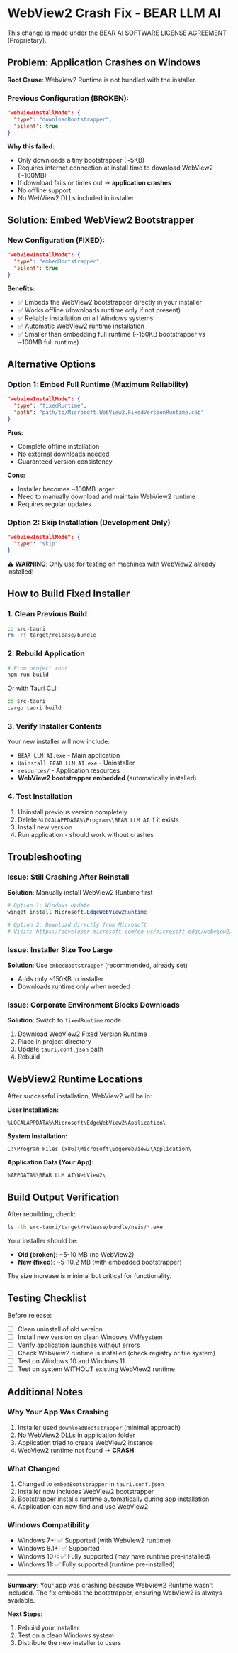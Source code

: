 # WebView2 Crash Fix - BEAR LLM AI

This change is made under the BEAR AI SOFTWARE LICENSE AGREEMENT (Proprietary).

## Problem: Application Crashes on Windows

**Root Cause**: WebView2 Runtime is not bundled with the installer.

### Previous Configuration (BROKEN):
```json
"webviewInstallMode": {
  "type": "downloadBootstrapper",
  "silent": true
}
```

**Why this failed:**
- Only downloads a tiny bootstrapper (~5KB)
- Requires internet connection at install time to download WebView2 (~100MB)
- If download fails or times out → **application crashes**
- No offline support
- No WebView2 DLLs included in installer

## Solution: Embed WebView2 Bootstrapper

### New Configuration (FIXED):
```json
"webviewInstallMode": {
  "type": "embedBootstrapper",
  "silent": true
}
```

**Benefits:**
- ✅ Embeds the WebView2 bootstrapper directly in your installer
- ✅ Works offline (downloads runtime only if not present)
- ✅ Reliable installation on all Windows systems
- ✅ Automatic WebView2 runtime installation
- ✅ Smaller than embedding full runtime (~150KB bootstrapper vs ~100MB full runtime)

## Alternative Options

### Option 1: Embed Full Runtime (Maximum Reliability)
```json
"webviewInstallMode": {
  "type": "fixedRuntime",
  "path": "path/to/Microsoft.WebView2.FixedVersionRuntime.cab"
}
```

**Pros:**
- Complete offline installation
- No external downloads needed
- Guaranteed version consistency

**Cons:**
- Installer becomes ~100MB larger
- Need to manually download and maintain WebView2 runtime
- Requires regular updates

### Option 2: Skip Installation (Development Only)
```json
"webviewInstallMode": {
  "type": "skip"
}
```

**⚠️ WARNING**: Only use for testing on machines with WebView2 already installed!

## How to Build Fixed Installer

### 1. Clean Previous Build
```bash
cd src-tauri
rm -rf target/release/bundle
```

### 2. Rebuild Application
```bash
# From project root
npm run build
```

Or with Tauri CLI:
```bash
cd src-tauri
cargo tauri build
```

### 3. Verify Installer Contents
Your new installer will now include:
- `BEAR LLM AI.exe` - Main application
- `Uninstall BEAR LLM AI.exe` - Uninstaller
- `resources/` - Application resources
- **WebView2 bootstrapper embedded** (automatically installed)

### 4. Test Installation
1. Uninstall previous version completely
2. Delete `%LOCALAPPDATA%\Programs\BEAR LLM AI` if it exists
3. Install new version
4. Run application - should work without crashes

## Troubleshooting

### Issue: Still Crashing After Reinstall
**Solution**: Manually install WebView2 Runtime first
```powershell
# Option 1: Windows Update
winget install Microsoft.EdgeWebView2Runtime

# Option 2: Download directly from Microsoft
# Visit: https://developer.microsoft.com/en-us/microsoft-edge/webview2/
```

### Issue: Installer Size Too Large
**Solution**: Use `embedBootstrapper` (recommended, already set)
- Adds only ~150KB to installer
- Downloads runtime only when needed

### Issue: Corporate Environment Blocks Downloads
**Solution**: Switch to `fixedRuntime` mode
1. Download WebView2 Fixed Version Runtime
2. Place in project directory
3. Update `tauri.conf.json` path
4. Rebuild

## WebView2 Runtime Locations

After successful installation, WebView2 will be in:

**User Installation:**
```
%LOCALAPPDATA%\Microsoft\EdgeWebView2\Application\
```

**System Installation:**
```
C:\Program Files (x86)\Microsoft\EdgeWebView2\Application\
```

**Application Data (Your App):**
```
%APPDATA%\BEAR LLM AI\WebView2\
```

## Build Output Verification

After rebuilding, check:
```bash
ls -lh src-tauri/target/release/bundle/nsis/*.exe
```

Your installer should be:
- **Old (broken)**: ~5-10 MB (no WebView2)
- **New (fixed)**: ~5-10.2 MB (with embedded bootstrapper)

The size increase is minimal but critical for functionality.

## Testing Checklist

Before release:
- [ ] Clean uninstall of old version
- [ ] Install new version on clean Windows VM/system
- [ ] Verify application launches without errors
- [ ] Check WebView2 runtime is installed (check registry or file system)
- [ ] Test on Windows 10 and Windows 11
- [ ] Test on system WITHOUT existing WebView2 runtime

## Additional Notes

### Why Your App Was Crashing
1. Installer used `downloadBootstrapper` (minimal approach)
2. No WebView2 DLLs in application folder
3. Application tried to create WebView2 instance
4. WebView2 runtime not found → **CRASH**

### What Changed
1. Changed to `embedBootstrapper` in `tauri.conf.json`
2. Installer now includes WebView2 bootstrapper
3. Bootstrapper installs runtime automatically during app installation
4. Application can now find and use WebView2

### Windows Compatibility
- Windows 7+: ✅ Supported (with WebView2 runtime)
- Windows 8.1+: ✅ Supported
- Windows 10+: ✅ Fully supported (may have runtime pre-installed)
- Windows 11: ✅ Fully supported (runtime pre-installed)

---

**Summary**: Your app was crashing because WebView2 Runtime wasn't included. The fix embeds the bootstrapper, ensuring WebView2 is always available.

**Next Steps**:
1. Rebuild your installer
2. Test on a clean Windows system
3. Distribute the new installer to users
